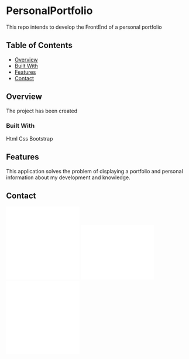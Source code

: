 # PersonalPortfolio
This repo intends to develop the FrontEnd of a personal portfolio

## Table of Contents

- [Overview](#overview)
- [Built With](#built-with)
- [Features](#features)
- [Contact](#contact)


## Overview

The project has been created 

### Built With

Html
Css
Bootstrap

## Features

This application solves the problem of displaying a portfolio and personal information about my development and knowledge.

## Contact

<a class="unstyle" id="linkedin_footer_button"> <img src="img/linkedin_logo.svg" alt="Linkedin profile"></a>
<a href="mailto:rguzman_7@hotmail.com?subject=New%20request" class="unstyle" id="send_mail"> <img src="img/mail_logo.svg" alt="Send e-mail"></a>
<a href="https://wa.me/+34671366995?text=Hola!" class="unstyle" id="whatsapp_footer_button"><img src="img/whatsapp_logo.svg" alt="Send Whatsapp message"></a>



